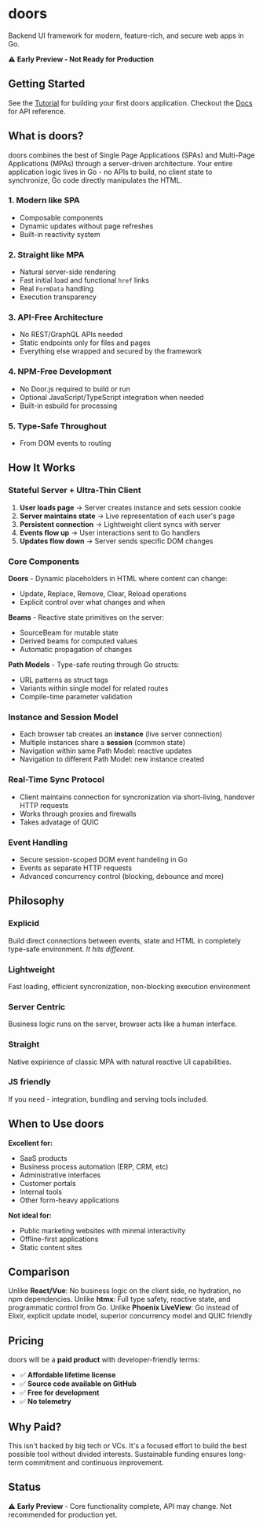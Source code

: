 # doors

Backend UI framework for modern, feature-rich, and secure web apps in Go. 

⚠️ **Early Preview - Not Ready for Production**

## Getting Started

See the [Tutorial](./docs/tutorial) for building your first doors application.
Checkout the [Docs](https://docs.doors.dev) for API reference.

## What is doors?

doors combines the best of Single Page Applications (SPAs) and Multi-Page Applications (MPAs) through a server-driven architecture. Your entire application logic lives in Go - no APIs to build, no client state to synchronize, Go code directly manipulates the HTML.


### 1. **Modern like SPA**
- Composable components 
- Dynamic updates without page refreshes
- Built-in reactivity system

### 2. **Straight like MPA**
- Natural server-side rendering
- Fast initial load and functional `href` links
- Real `FormData` handling
- Execution transparency

### 3. **API-Free Architecture**
- No REST/GraphQL APIs needed
- Static endpoints only for files and pages
- Everything else wrapped and secured by the framework

### 4. **NPM-Free Development**
- No Door.js required to build or run
- Optional JavaScript/TypeScript integration when needed
- Built-in esbuild for processing

### 5. **Type-Safe Throughout**
- From DOM events to routing

## How It Works

### Stateful Server + Ultra-Thin Client

1. **User loads page** → Server creates instance and sets session cookie
2. **Server maintains state** → Live representation of each user's page
3. **Persistent connection** → Lightweight client syncs with server
4. **Events flow up** → User interactions sent to Go handlers
5. **Updates flow down** → Server sends specific DOM changes

### Core Components

**Doors** - Dynamic placeholders in HTML where content can change:
- Update, Replace, Remove, Clear, Reload operations
- Explicit control over what changes and when

**Beams** - Reactive state primitives on the server:
- SourceBeam for mutable state
- Derived beams for computed values
- Automatic propagation of changes

**Path Models** - Type-safe routing through Go structs:
- URL patterns as struct tags
- Variants within single model for related routes
- Compile-time parameter validation

### Instance and Session Model

- Each browser tab creates an **instance** (live server connection)
- Multiple instances share a **session** (common state)
- Navigation within same Path Model: reactive updates
- Navigation to different Path Model: new instance created

### Real-Time Sync Protocol

- Client maintains connection for syncronization via short-living, handover HTTP requests
- Works through proxies and firewalls
- Takes advatage of QUIC

### Event Handling
- Secure session-scoped DOM event handeling in Go 
- Events as separate HTTP requests
- Advanced concurrency control (blocking, debounce and more)

## Philosophy 

### Explicid
Build direct connections between events, state and HTML in completely type-safe environment. *It hits different*.

### Lightweight 
Fast loading, efficient syncronization, non-blocking execution environment

### Server Centric
Business logic runs on the server, browser acts like a human interface. 

### Straight
Native expirience of classic MPA with natural reactive UI capabilities.

### JS friendly
If you need - integration, bundling and serving tools included.


## When to Use doors

**Excellent for:**
- SaaS products
- Business process automation (ERP, CRM, etc)
- Administrative interfaces
- Customer portals
- Internal tools 
- Other form-heavy applications

**Not ideal for:**
- Public marketing websites with minmal interactivity
- Offline-first applications
- Static content sites

## Comparison

Unlike **React/Vue**: No business logic on the client side, no hydration, no npm dependencies.
Unlike **htmx**: Full type safety, reactive state, and programmatic control from Go.
Unlike **Phoenix LiveView**: Go instead of Elixir, explicit update model, superior concurrency model and QUIC friendly

## Pricing

doors will be a **paid product** with developer-friendly terms:

- ✅ **Affordable lifetime license** 
- ✅ **Source code available on GitHub** 
- ✅ **Free for development** 
- ✅ **No telemetry**


## Why Paid?

This isn't backed by big tech or VCs. It's a focused effort to build the best possible tool without divided interests. Sustainable funding ensures long-term commitment and continuous improvement.

## Status

⚠️ **Early Preview** - Core functionality complete, API may change. Not recommended for production yet.
